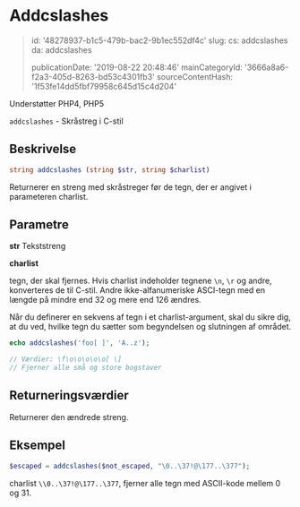 Addcslashes
===========

> id: '48278937-b1c5-479b-bac2-9b1ec552df4c'
> slug:
> 	cs: addcslashes
> 	da: addcslashes
> 
> publicationDate: '2019-08-22 20:48:46'
> mainCategoryId: '3666a8a6-f2a3-405d-8263-bd53c4301fb3'
> sourceContentHash: '1f53fe14dd5fbf79958c645d15c4d204'

Understøtter PHP4, PHP5

`addcslashes` - Skråstreg i C-stil

Beskrivelse
--------------------------

```php
string addcslashes (string $str, string $charlist)
```

Returnerer en streng med skråstreger før de tegn, der er angivet i parameteren charlist.

Parametre
--------------------------

**str** Tekststreng

**charlist**

tegn, der skal fjernes. Hvis charlist indeholder tegnene `\n`, `\r` og andre, konverteres de til C-stil. Andre ikke-alfanumeriske ASCI-tegn med en længde på mindre end 32 og mere end 126 ændres.

Når du definerer en sekvens af tegn i et charlist-argument, skal du sikre dig, at du ved, hvilke tegn du sætter som begyndelsen og slutningen af området.

```php
echo addcslashes('foo[ ]', 'A..z');

// Værdier: \f\o\o\o\o\o[ \]
// Fjerner alle små og store bogstaver
```

Returneringsværdier
--------------------------

Returnerer den ændrede streng.

Eksempel
--------------------------

```php
$escaped = addcslashes($not_escaped, "\0..\37!@\177..\377");
```

charlist `\\0..\37!@\177..\377`, fjerner alle tegn med ASCII-kode mellem 0 og 31.
